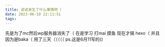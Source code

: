 ```yaml
---
title: 说说发生了什么事情吧（
date: 2023-06-10 22:11:51
tags:
---
```

先是为了mc然后wp服务器消失了（
在是学习 打mai 摸鱼 
现在才搞 hexo（
并且因为是baka（
用了三天（（（（（
ps.这是6月11写的()
